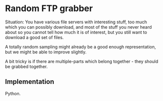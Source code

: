 # Random FTP grabber

Situation:
You have various file servers with interesting stuff,
too much which you can possibly download,
and most of the stuff you never heard about so you
cannot tell how much it is of interest,
but you still want to download a good set of files.

A totally random sampling might already be a good enough
representation, but we might be able to improve slightly.

A bit tricky is if there are multiple-parts
which belong together - they should be grabbed together.

## Implementation

Python.

